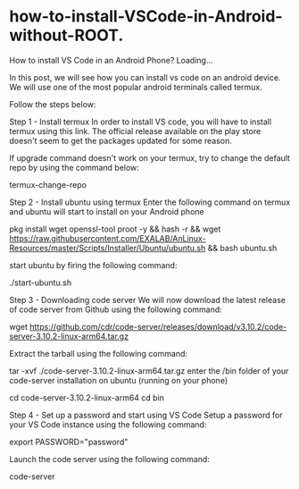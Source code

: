 # how-to-install-VSCode-in-Android-without-ROOT.


How to install VS Code in an Android Phone?
Loading...

In this post, we will see how you can install vs code on an android device. We will use one of the most popular android terminals called termux.

Follow the steps below:

Step 1 - Install termux
In order to install VS code, you will have to install termux using this link. The official release available on the play store doesn't seem to get the packages updated for some reason.

If upgrade command doesn't work on your termux, try to change the default repo by using the command below:

termux-change-repo

Step 2 - Install ubuntu using termux
Enter the following command on termux and ubuntu will start to install on your Android phone

pkg install wget openssl-tool proot -y && hash -r && wget https://raw.githubusercontent.com/EXALAB/AnLinux-Resources/master/Scripts/Installer/Ubuntu/ubuntu.sh && bash ubuntu.sh

start ubuntu by firing the following command:

./start-ubuntu.sh

Step 3 - Downloading code server
We will now download the latest release of code server from Github using the following command:

wget https://github.com/cdr/code-server/releases/download/v3.10.2/code-server-3.10.2-linux-arm64.tar.gz

Extract the tarball using the following command:

tar -xvf ./code-server-3.10.2-linux-arm64.tar.gz
enter the /bin folder of your code-server installation on ubuntu (running on your phone)

cd code-server-3.10.2-linux-arm64
cd bin

Step 4 - Set up a password and start using VS Code
Setup a password for your VS Code instance using the following command:

export PASSWORD="password"

Launch the code server using the following command:

code-server
